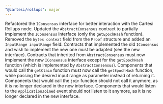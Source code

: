 ```yaml
---
"@cartesi/rollups": major
---
```


Refactored the `IConsensus` interface for better interaction with the Cartesi Rollups node.
Updated the `AbstractConsensus` contract to partially implement the `IConsensus` interface (only the `getEpochHash` function).
Removed the `bytes context` field from the `Proof` structure and added an `InputRange inputRange` field.
Contracts that implemented the old `IConsensus` and wish to implement the new one must be adapted (see the new interface).
Contracts that inherited from `AbstractConsensus` must now implement the new `IConsensus` interface except for the `getEpochHash` function (which is implemented by `AbstractConsensus`).
Components that would call the `getClaim` function must now call the `getEpochHash` function, while passing the desired input range as parameter instead of returning it.
Components that would call the `join` function should not call it anymore, as it is no longer declared in the new interface.
Components that would listen to the `ApplicationJoined` event should not listen to it anymore, as it is no longer declared in the new interface.

